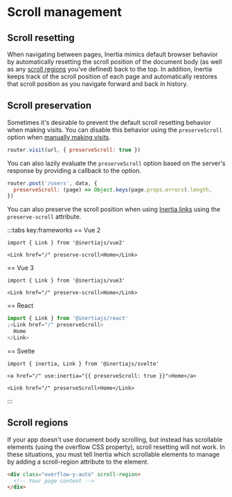 # Scroll management

## Scroll resetting

When navigating between pages, Inertia mimics default browser behavior by automatically resetting the scroll position of the document body (as well as any [scroll regions](#scroll-regions) you've defined) back to the top. In addition, Inertia keeps track of the scroll position of each page and automatically restores that scroll position as you navigate forward and back in history.

## Scroll preservation

Sometimes it's desirable to prevent the default scroll resetting behavior when making visits. You can disable this behavior using the `preserveScroll` option when [manually making visits](/guide/manual-visits.md).

```js
router.visit(url, { preserveScroll: true })
```

You can also lazily evaluate the `preserveScroll` option based on the server's response by providing a callback to the option.

```js
router.post('/users', data, {
  preserveScroll: (page) => Object.keys(page.props.errors).length,
})
```

You can also preserve the scroll position when using [Inertia links](/guide/links.md) using the `preserve-scroll` attribute.

:::tabs key:frameworks
== Vue 2

```vue
import { Link } from '@inertiajs/vue2'

<Link href="/" preserve-scroll>Home</Link>
```

== Vue 3

```vue
import { Link } from '@inertiajs/vue3'

<Link href="/" preserve-scroll>Home</Link>
```

== React

```jsx
import { Link } from '@inertiajs/react'
;<Link href="/" preserveScroll>
  Home
</Link>
```

== Svelte

```svelte
import { inertia, Link } from '@inertiajs/svelte'

<a href="/" use:inertia="{{ preserveScroll: true }}">Home</a>

<Link href="/" preserveScroll>Home</Link>
```

:::

## Scroll regions

If your app doesn't use document body scrolling, but instead has scrollable elements (using the overflow CSS property), scroll resetting will not work. In these situations, you must tell Inertia which scrollable elements to manage by adding a scroll-region attribute to the element.

```html
<div class="overflow-y-auto" scroll-region>
  <!-- Your page content -->
</div>
```
